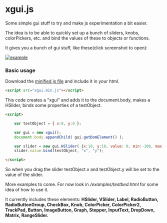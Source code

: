 xgui.js
=======

Some simple gui stuff to try and make js experimentation a bit easier.

The idea is to be able to quickly set up a bunch of sliders, knobs, colorPickers, etc. and bind the values of these to objects or functions.

It gives you a bunch of gui stuff, like these(click screenshot to open):

[![example](http://oosmoxiecode.github.com/assets/xgui.png)](http://oosmoxiecode.github.com/examples/xgui.js/testbed.html)

### Basic usage ###

Download the [minified js file](https://github.com/oosmoxiecode/xgui.js/blob/master/build/xgui.min.js) and include it in your html.

```html
<script src="xgui.min.js"></script>
```

This code creates a "xgui" and adds it to the document.body, makes a HSlider, binds some properties of a testObject.

```html
<script>

	var testObject = { x:0, y:0 };

	var gui = new xgui();
	document.body.appendChild( gui.getDomElement() );

	var slider = new gui.HSlider( {x:10, y:10, value: 0, min:-100, max:100} );
	slider.value.bind(testObject, "x", "y");

</script>
```

So when you drag the slider testObject.x and testObject.y will be set to the value of the slider.

More examples to come. For now look in */examples/testbed.html* for some idea of how to use it.

It currently includes these elements:
**HSlider,
VSlider,
Label,
RadioButton,
RadioButtonGroup,
CheckBox,
Knob,
ColorPicker,
ColorPicker2,
TrackPad,
Button,
ImageButton,
Graph,
Stepper,
InputText,
DropDown,
Matrix,
RangeSlider.**